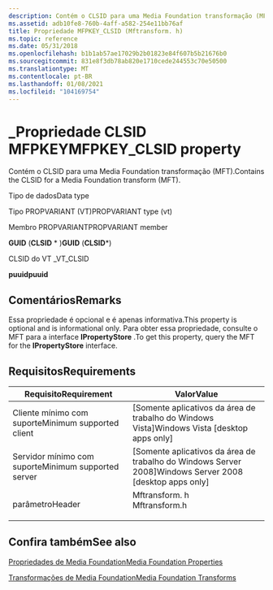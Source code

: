 ```yaml
---
description: Contém o CLSID para uma Media Foundation transformação (MFT).
ms.assetid: adb10fe8-760b-4aff-a582-254e11bb76af
title: Propriedade MFPKEY_CLSID (Mftransform. h)
ms.topic: reference
ms.date: 05/31/2018
ms.openlocfilehash: b1b1ab57ae17029b2b01823e84f607b5b21676b0
ms.sourcegitcommit: 831e8f3db78ab820e1710cede244553c70e50500
ms.translationtype: MT
ms.contentlocale: pt-BR
ms.lasthandoff: 01/08/2021
ms.locfileid: "104169754"
---
```

# <a name="mfpkey_clsid-property"></a><span data-ttu-id="30663-103">\_Propriedade CLSID MFPKEY</span><span class="sxs-lookup"><span data-stu-id="30663-103">MFPKEY\_CLSID property</span></span>

<span data-ttu-id="30663-104">Contém o CLSID para uma Media Foundation transformação (MFT).</span><span class="sxs-lookup"><span data-stu-id="30663-104">Contains the CLSID for a Media Foundation transform (MFT).</span></span>



<span data-ttu-id="30663-105">Tipo de dados</span><span class="sxs-lookup"><span data-stu-id="30663-105">Data type</span></span>

<span data-ttu-id="30663-106">Tipo PROPVARIANT (VT)</span><span class="sxs-lookup"><span data-stu-id="30663-106">PROPVARIANT type (vt)</span></span>

<span data-ttu-id="30663-107">Membro PROPVARIANT</span><span class="sxs-lookup"><span data-stu-id="30663-107">PROPVARIANT member</span></span>

<span data-ttu-id="30663-108">**GUID** (**CLSID** \* )</span><span class="sxs-lookup"><span data-stu-id="30663-108">**GUID** (**CLSID**\*)</span></span>

<span data-ttu-id="30663-109">CLSID do VT \_</span><span class="sxs-lookup"><span data-stu-id="30663-109">VT\_CLSID</span></span>

<span data-ttu-id="30663-110">**puuid**</span><span class="sxs-lookup"><span data-stu-id="30663-110">**puuid**</span></span>



## <a name="remarks"></a><span data-ttu-id="30663-111">Comentários</span><span class="sxs-lookup"><span data-stu-id="30663-111">Remarks</span></span>

<span data-ttu-id="30663-112">Essa propriedade é opcional e é apenas informativa.</span><span class="sxs-lookup"><span data-stu-id="30663-112">This property is optional and is informational only.</span></span> <span data-ttu-id="30663-113">Para obter essa propriedade, consulte o MFT para a interface **IPropertyStore** .</span><span class="sxs-lookup"><span data-stu-id="30663-113">To get this property, query the MFT for the **IPropertyStore** interface.</span></span>

## <a name="requirements"></a><span data-ttu-id="30663-114">Requisitos</span><span class="sxs-lookup"><span data-stu-id="30663-114">Requirements</span></span>



| <span data-ttu-id="30663-115">Requisito</span><span class="sxs-lookup"><span data-stu-id="30663-115">Requirement</span></span> | <span data-ttu-id="30663-116">Valor</span><span class="sxs-lookup"><span data-stu-id="30663-116">Value</span></span> |
|-------------------------------------|------------------------------------------------------------------------------------------|
| <span data-ttu-id="30663-117">Cliente mínimo com suporte</span><span class="sxs-lookup"><span data-stu-id="30663-117">Minimum supported client</span></span><br/> | <span data-ttu-id="30663-118">\[Somente aplicativos da área de trabalho do Windows Vista\]</span><span class="sxs-lookup"><span data-stu-id="30663-118">Windows Vista \[desktop apps only\]</span></span><br/>                                           |
| <span data-ttu-id="30663-119">Servidor mínimo com suporte</span><span class="sxs-lookup"><span data-stu-id="30663-119">Minimum supported server</span></span><br/> | <span data-ttu-id="30663-120">\[Somente aplicativos da área de trabalho do Windows Server 2008\]</span><span class="sxs-lookup"><span data-stu-id="30663-120">Windows Server 2008 \[desktop apps only\]</span></span><br/>                                     |
| <span data-ttu-id="30663-121">parâmetro</span><span class="sxs-lookup"><span data-stu-id="30663-121">Header</span></span><br/>                   | <dl> <span data-ttu-id="30663-122"><dt>Mftransform. h</dt></span><span class="sxs-lookup"><span data-stu-id="30663-122"><dt>Mftransform.h</dt></span></span> </dl> |



## <a name="see-also"></a><span data-ttu-id="30663-123">Confira também</span><span class="sxs-lookup"><span data-stu-id="30663-123">See also</span></span>

<dl> <dt>

[<span data-ttu-id="30663-124">Propriedades de Media Foundation</span><span class="sxs-lookup"><span data-stu-id="30663-124">Media Foundation Properties</span></span>](media-foundation-properties.md)
</dt> <dt>

[<span data-ttu-id="30663-125">Transformações de Media Foundation</span><span class="sxs-lookup"><span data-stu-id="30663-125">Media Foundation Transforms</span></span>](media-foundation-transforms.md)
</dt> </dl>

 

 




